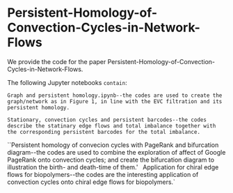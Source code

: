 # Persistent-Homology-of-Convection-Cycles-in-Network-Flows
We provide the code for the paper Persistent-Homology-of-Convection-Cycles-in-Network-Flows. 

The following Jupyter notebooks `contain`:

`Graph and persistent homology.ipynb--the codes are used to create the graph/network as in Figure 1, in line with the EVC filtration and its persistent homology.`

`Stationary, convection cycles and persistent barcodes--the codes describe the statinary edge flows and total imbalance together with the corresponding persistent barcodes for the total imbalance.
`

``Persistent homology of convecion cycles with PageRank and bifurcation diagram--the codes are used to combine the exploration of affect of Google PageRank onto convection cycles; and create the bifurcation diagram to  illustration the birth- and death-time of them.'
`
`Application for chiral edge flows for biopolymers--the codes are the interesting application of convection cycles onto chiral edge flows for biopolymers.`

